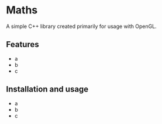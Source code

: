 # Maths

A simple C++ library created primarily for usage with OpenGL.

## Features
- a
- b
- c

## Installation and usage
- a
- b
- c
